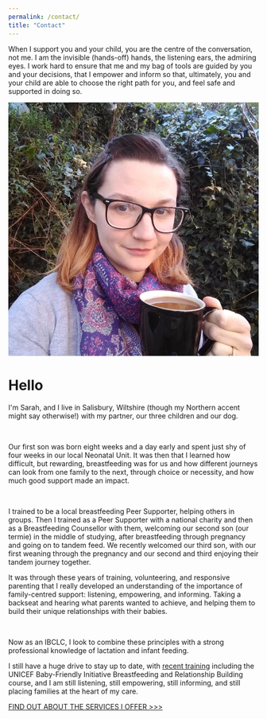 ```yaml
---
permalink: /contact/
title: "Contact"
---
```


When I support you and your child, you are the centre of the conversation, not me. I am the invisible (hands-off) hands, the listening ears, the admiring eyes. I work hard to ensure that me and my bag of tools are guided by you and your decisions, that I empower and inform so that, ultimately, you and your child are able to choose the right path for you, and feel safe and supported in doing so.

![Sarah holding mug of coffee](../assets/images/sarah.png)

# Hello

I'm Sarah, and I live in Salisbury, Wiltshire (though my Northern accent might say otherwise!) with my partner, our three children and our dog.

​

Our first son was born eight weeks and a day early and spent just shy of four weeks in our local Neonatal Unit. It was then that I learned how difficult, but rewarding, breastfeeding was for us and how different journeys can look from one family to the next, through choice or necessity, and how much good support made an impact.

​

I trained to be a local breastfeeding Peer Supporter, helping others in groups. Then I trained as a Peer Supporter with a national charity and then as a Breastfeeding Counsellor with them, welcoming our second son (our termie) in the middle of studying, after breastfeeding through pregnancy and going on to tandem feed. We recently welcomed our third son, with our first weaning through the pregnancy and our second and third enjoying their tandem journey together.

 

It was through these years of training, volunteering, and responsive parenting that I really developed an understanding of the importance of family-centred support: listening, empowering, and informing. Taking a backseat and hearing what parents wanted to achieve, and helping them to build their unique relationships with their babies.

​

Now as an IBCLC, I look to combine these principles with a strong professional knowledge of lactation and infant feeding.

 

I still have a huge drive to stay up to date, with [recent training](../training) including the UNICEF Baby-Friendly Initiative Breastfeeding and Relationship Building course, and I am still listening, still empowering, still informing, and still placing families at the heart of my care.

[FIND OUT ABOUT THE SERVICES I OFFER >>>](../services)